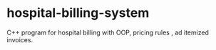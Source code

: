 # hospital-billing-system
C++ program for hospital billing with OOP, pricing rules , ad itemized invoices.
